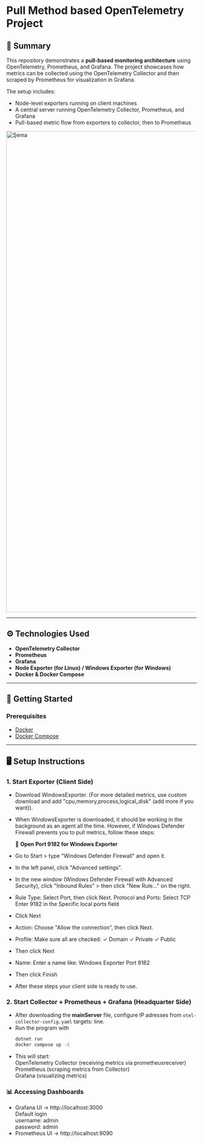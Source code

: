 # Pull Method based OpenTelemetry Project

## 🧾 Summary

This repository demonstrates a **pull-based monitoring architecture** using OpenTelemetry, Prometheus, and Grafana. The project showcases how metrics can be collected using the OpenTelemetry Collector and then scraped by Prometheus for visualization in Grafana.

The setup includes:
- Node-level exporters running on client machines
- A central server running OpenTelemetry Collector, Prometheus, and Grafana
- Pull-based metric flow from exporters to collector, then to Prometheus

<img width="1674" height="1270" alt="Şema" src="https://github.com/user-attachments/assets/20a76ad7-2bdd-4a1d-879f-b0984baa9be0" />
  
---

## ⚙️ Technologies Used

- **OpenTelemetry Collector**
- **Prometheus**
- **Grafana**
- **Node Exporter (for Linux) / Windows Exporter (for Windows)** 
- **Docker & Docker Compose**

---


## 🚀 Getting Started

### Prerequisites

- [Docker](https://www.docker.com/)
- [Docker Compose](https://docs.docker.com/compose/)

---

## 🖥️ Setup Instructions

### 1. Start Exporter (Client Side)

- Download WindowsExporter. (For more detailed metrics, use custom download and add "cpu,memory,process,logical_disk" (add more if you want)).
- When WindowsExporter is downloaded, it should be working in the background as an agent all the time. However, if Windows Defender Firewall prevents you to pull metrics, follow these steps:
  
  🔧 **Open Port 9182 for Windows Exporter**

- Go to Start > type "Windows Defender Firewall" and open it.
- In the left panel, click "Advanced settings".
- In the new window (Windows Defender Firewall with Advanced Security), click "Inbound Rules" > then click "New Rule..." on the right.
- Rule Type: Select Port, then click Next.
  Protocol and Ports:
  Select TCP
  Enter 9182 in the Specific local ports field
- Click Next
- Action: Choose "Allow the connection", then click Next.
- Profile: Make sure all are checked:
  ✓ Domain
  ✓ Private
  ✓ Public
- Then click Next
- Name: Enter a name like:
  Windows Exporter Port 9182
- Then click Finish

- After these steps your client side is ready to use.


### 2. Start Collector + Prometheus + Grafana (Headquarter Side)

- After downloading the **mainServer** file, configure IP adresses from `otel-collector-config.yaml` targets: line.
- Run the program with
  ```bash
  dotnet run
  docker compose up -d
  ```
- This will start:  
  OpenTelemetry Collector (receiving metrics via prometheusreceiver)  
  Prometheus (scraping metrics from Collector)  
  Grafana (visualizing metrics)  

### 📊 Accessing Dashboards

- Grafana UI → http://localhost:3000  
  Default login  
    username: admin  
    password: admin  
- Prometheus UI → http://localhost:9090

